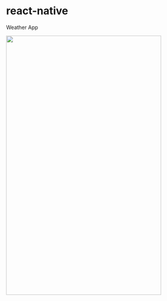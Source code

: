 # react-native
<p>Weather App</p>
<img src = "https://user-images.githubusercontent.com/125888614/224494052-e84d5630-9865-4d42-abd5-f420c7302fff.jpeg" width=420 height=700/>
